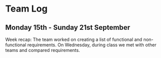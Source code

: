 # Team Log

## Monday 15th - Sunday 21st September

Week recap: The team worked on creating a list of functional and non-functional requirements. On Wednesday, during class we met with other teams and compared requirements.
